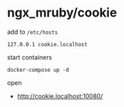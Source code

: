 # ngx\_mruby/cookie


add to `/etc/hosts`

```
127.0.0.1 cookie.localhost
```

start containers

```
docker-compose up -d
```

open

- http://cookie.localhost:10080/
